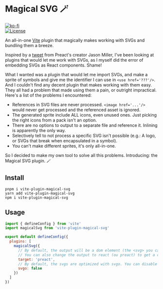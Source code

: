 # Magical SVG 🪄
[![ko-fi](https://www.ko-fi.com/img/githubbutton_sm.svg)](https://ko-fi.com/G2G71TSDF)<br>
[![License](https://img.shields.io/github/license/cyyynthia/vite-plugin-magical-svg.svg?style=flat-square)](https://github.com/cyyynthia/vite-plugin-magical-svg/blob/mistress/LICENSE)

An all-in-one [Vite](https://vitejs.dev/) plugin that magically makes working with SVGs and bundling them a breeze.

Inspired by a [tweet](https://twitter.com/_developit/status/1382838799420514317) from Preact's creator Jason Miller,
I've been looking at plugins that would let me work with SVGs, as I myself did the error of embedding SVGs as React
components. Shame!

What I wanted was a plugin that would let me import SVGs, and make a sprite of symbols and give me the identifier I
can use in `<use href='???'/>`. And I couldn't find any decent plugin that makes working with them easy. They all had
a problem that made using them a pain, or outright impractical. Here's a list of the problems I encountered:

 - References in SVG files are never processed. `<image href='...'/>` would never get processed and the referenced asset is ignored.
 - The generated sprite include ALL icons, even unused ones. Just picking the right icons from a pack isn't an option.
 - There are no options to output to a separate file and reference it. Inlining is apparently the only way.
 - Selectively tell to not process a specific SVG isn't possible (e.g.: A logo, or SVGs that break when encapsulated in a symbol).
 - You can't make different sprites, it's only all-in-one.

So I decided to make my own tool to solve all this problems. Introducing: the Magical SVG plugin. 🪄

## Install
```
pnpm i vite-plugin-magical-svg
yarn add vite-plugin-magical-svg
npm i vite-plugin-magical-svg
```

## Usage
```js
import { defineConfig } from 'vite'
import magicalSvg from 'vite-plugin-magical-svg'

export default defineConfig({
  plugins: [
    magicalSvg({
      // By default, the output will be a dom element (the <svg> you can use inside the webpage).
      // You can also change the output to react (ou preact) to get a component you can use.
      target: 'preact',
      // By default, the svgs are optimized with svgo. You can disable this by setting this to false.
      svgo: false
    })
  ]
})
